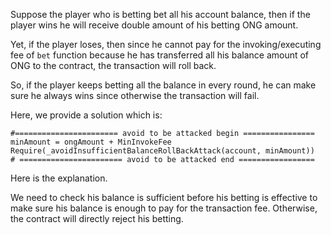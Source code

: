 Suppose the player who is betting bet all his account balance, then if the player wins he will receive double amount of his betting ONG amount.

Yet, if the player loses, then since he cannot pay for the invoking/executing fee of ```bet``` function because he has transferred all his balance amount of ONG to the contract, the transaction will roll back.

So, if the player keeps betting all the balance in every round, he can make sure he always wins since otherwise the transaction will fail.

Here, we provide a solution which is:
```angular2html
#======================= avoid to be attacked begin ================
minAmount = ongAmount + MinInvokeFee
Require(_avoidInsufficientBalanceRollBackAttack(account, minAmount))
# ======================= avoid to be attacked end =================
```
Here is the explanation.

We need to check his balance is sufficient before his betting is effective to make sure his balance is enough to pay for the transaction fee.
Otherwise, the contract will directly reject his betting.